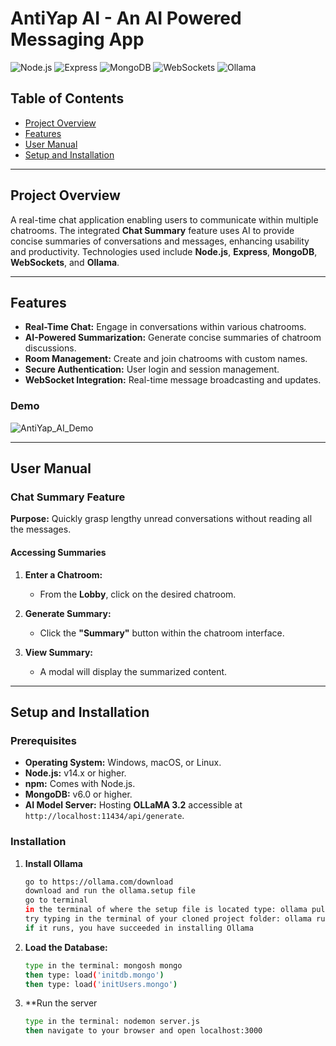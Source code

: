 # AntiYap AI - An AI Powered Messaging App

![Node.js](https://img.shields.io/badge/node.js-v14.0.0-brightgreen.svg)
![Express](https://img.shields.io/badge/express-v4.17.1-lightgrey.svg)
![MongoDB](https://img.shields.io/badge/mongodb-v6.3.0-green.svg)
![WebSockets](https://img.shields.io/badge/WebSockets-Enabled-yellow.svg)
![Ollama](https://img.shields.io/badge/ollama-brightgreen.svg)

## Table of Contents

- [Project Overview](#project-overview)
- [Features](#features)
- [User Manual](#user-manual)
- [Setup and Installation](#setup-and-installation)

---

## Project Overview

A real-time chat application enabling users to communicate within multiple chatrooms. The integrated **Chat Summary** feature uses AI to provide concise summaries of conversations and messages, enhancing usability and productivity. Technologies used include **Node.js**, **Express**, **MongoDB**, **WebSockets**, and **Ollama**.

---

## Features

- **Real-Time Chat:** Engage in conversations within various chatrooms.
- **AI-Powered Summarization:** Generate concise summaries of chatroom discussions.
- **Room Management:** Create and join chatrooms with custom names.
- **Secure Authentication:** User login and session management.
- **WebSocket Integration:** Real-time message broadcasting and updates.
  
### Demo

![AntiYap_AI_Demo](https://github.com/user-attachments/assets/4790068b-38c7-4731-958f-9867b128207a)

---

## User Manual

### Chat Summary Feature

**Purpose:** Quickly grasp lengthy unread conversations without reading all the messages.

#### Accessing Summaries

1. **Enter a Chatroom:**
   - From the **Lobby**, click on the desired chatroom.

2. **Generate Summary:**
   - Click the **"Summary"** button within the chatroom interface.

3. **View Summary:**
   - A modal will display the summarized content.

---

## Setup and Installation

### Prerequisites

- **Operating System:** Windows, macOS, or Linux.
- **Node.js:** v14.x or higher.
- **npm:** Comes with Node.js.
- **MongoDB:** v6.0 or higher.
- **AI Model Server:** Hosting **OLLaMA 3.2** accessible at `http://localhost:11434/api/generate`.

### Installation

1. **Install Ollama**

   ```bash
   go to https://ollama.com/download
   download and run the ollama.setup file
   go to terminal
   in the terminal of where the setup file is located type: ollama pull llama3.2
   try typing in the terminal of your cloned project folder: ollama run llama3.2:latest
   if it runs, you have succeeded in installing Ollama

2. **Load the Database:**
   
   ```bash
   type in the terminal: mongosh mongo
   then type: load('initdb.mongo')
   then type: load('initUsers.mongo')
   
3. **Run the server

   ```bash
   type in the terminal: nodemon server.js
   then navigate to your browser and open localhost:3000 
